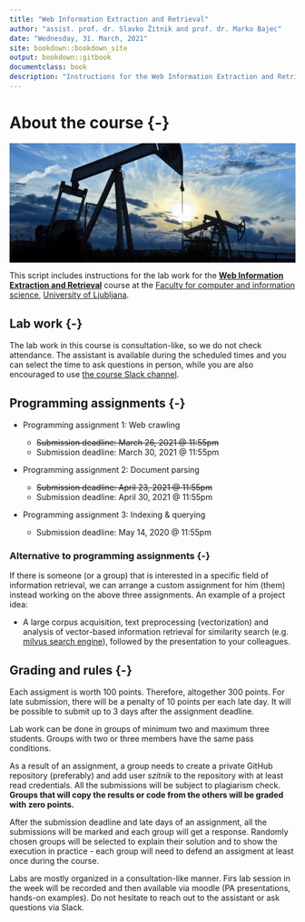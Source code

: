 ```yaml
--- 
title: "Web Information Extraction and Retrieval"
author: "assist. prof. dr. Slavko Žitnik and prof. dr. Marko Bajec"
date: "Wednesday, 31. March, 2021"
site: bookdown::bookdown_site
output: bookdown::gitbook
documentclass: book
description: "Instructions for the Web Information Extraction and Retrieval course labs"
---
```


# About the course {-}

<img src="img/book/oil-rig.png" style="display: block; margin: auto;" />

This script includes instructions for the lab work for the [**Web Information Extraction and Retrieval**](https://ucilnica.fri.uni-lj.si/course/view.php?id=284) course at the [Faculty for computer and information science](http://www.fri.uni-lj.si/), [University of Ljubljana](http://www.uni-lj.si/).

## Lab work {-}

The lab work in this course is consultation-like, so we do not check attendance. The assistant is available during the scheduled times and you can select the time to ask questions in person, while you are also encouraged to use [the course Slack channel](https://wierfri.slack.com).


## Programming assignments {-}

* Programming assignment 1: Web crawling
    * <span style="text-decoration:line-through">Submission deadline: March 26, 2021 @ 11:55pm</span>
    * Submission deadline: March 30, 2021 @ 11:55pm
  
* Programming assignment 2: Document parsing
    * <span style="text-decoration:line-through">Submission deadline: April 23, 2021 @ 11:55pm</span>
    * Submission deadline: April 30, 2021 @ 11:55pm
  
* Programming assignment 3: Indexing & querying
    * Submission deadline: May 14, 2020 @ 11:55pm
    
### Alternative to programming assignments {-}   
If there is someone (or a group) that is interested in a specific field of information retrieval, we can arrange a custom assignment for him (them) instead working on the above three assignments. An example of a project idea:

* A large corpus acquisition, text preprocessing (vectorization) and analysis of vector-based information retrieval for similarity search (e.g. [milvus search engine](https://milvus.io/)), followed by the presentation to your colleagues.

## Grading and rules {-}

Each assigment is worth 100 points. Therefore, altogether 300 points. For late submission, there will be a penalty of 10 points per each late day. It will be possible to submit up to 3 days after the assignment deadline.

Lab work can be done in groups of minimum two and maximum three students. Groups with two or three members have the same pass conditions.

As a result of an assignment, a group needs to create a private GitHub repository (preferably) and add user *szitnik* to the repository with at least read credentials. All the submissions will be subject to plagiarism check. **Groups that will copy the results or code from the others will be graded with zero points.**

After the submission deadline and late days of an assignment, all the submissions will be marked and each group will get a response. Randomly chosen groups will be selected to explain their solution and to show the execution in practice - each group will need to defend an assigment at least once during the course.

Labs are mostly organized in a consultation-like manner. Firs lab session in the week will be recorded and then available via moodle (PA presentations, hands-on examples). Do not hesitate to reach out to the assistant or ask questions via Slack. 
